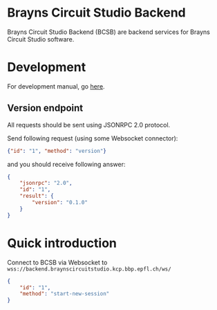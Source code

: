 # Brayns Circuit Studio Backend

Brayns Circuit Studio Backend (BCSB)
are backend services for Brayns Circuit Studio software.


# Development

For development manual, go [here](development.md).

## Version endpoint

All requests should be sent using JSONRPC 2.0 protocol.

Send following request (using some Websocket connector):

```json
{"id": "1", "method": "version"}
```

and you should receive following answer:

```json
{
    "jsonrpc": "2.0",
    "id": "1",
    "result": {
        "version": "0.1.0"
    }
}
```

# Quick introduction

Connect to BCSB via Websocket to `wss://backend.braynscircuitstudio.kcp.bbp.epfl.ch/ws/`

```json
{
    "id": "1",
    "method": "start-new-session"
}
```

